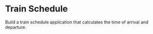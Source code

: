 # Train Schedule  
Build a train schedule application that calculates the time of arrival and departure. 
